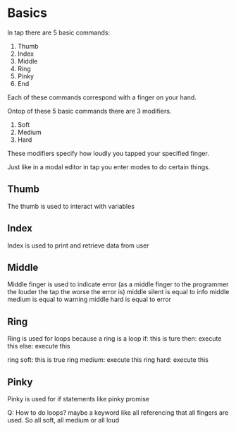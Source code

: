 # Basics
In tap there are 5 basic commands:
1. Thumb
2. Index
3. Middle
4. Ring
5. Pinky
6. End

Each of these commands correspond with a finger on your hand.

Ontop of these 5 basic commands there are 3 modifiers.
1. Soft
2. Medium
3. Hard

These modifiers specify how loudly you tapped your specified finger.

Just like in a modal editor in tap you enter modes to do certain things.


## Thumb
The thumb is used to interact with variables

## Index
Index is used to print and retrieve data from user

## Middle
Middle finger is used to indicate error (as a middle finger to the programmer the louder the tap the worse the error is)
middle silent is equal to info
middle medium is equal to warning
middle hard is equal to error

## Ring
Ring is used for loops because a ring is a loop
if:
  this is ture
then:
  execute this
else:
  execute this

ring soft:
  this is true
ring medium:
  execute this
ring hard:
  execute this

## Pinky
Pinky is used for if statements like pinky promise


Q: How to do loops? maybe a keyword like all referencing that all fingers are used. So all soft, all medium or all loud